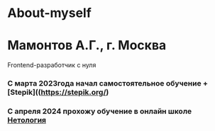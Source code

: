 # About-myself
# Мамонтов А.Г.,  г. Москва
Frontend-разработчик с нуля
### С марта 2023года начал самостоятельное обучение + [Stepik]((https://stepik.org/)
### С апреля 2024 прохожу обучение в онлайн школе [Нетология](https://netology.ru/)

